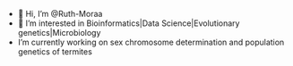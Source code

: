 - 👋 Hi, I’m @Ruth-Moraa
- 👀 I’m interested in Bioinformatics|Data Science|Evolutionary genetics|Microbiology
- I’m currently working on sex chromosome determination and population genetics of termites


<!---
Ruth-Moraa/Ruth-Moraa is a ✨ special ✨ repository because its `README.md` (this file) appears on your GitHub profile.
You can click the Preview link to take a look at your changes.
--->
